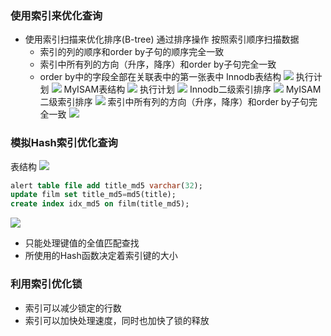 ### 使用索引来优化查询
- 使用索引扫描来优化排序(B-tree)
  通过排序操作
  按照索引顺序扫描数据
  - 索引的列的顺序和order by子句的顺序完全一致
  - 索引中所有列的方向（升序，降序）和order by子句完全一致
  - order by中的字段全部在关联表中的第一张表中
  Innodb表结构
  ![](https://oss.wyxxt.org.cn/images/2021/09/18/44b541372913701e3db2f86bd1eabe6a.png)
  执行计划
  ![](https://oss.wyxxt.org.cn/images/2021/09/18/f2b9d2cce1dae858a89e544b777aad75.png)
  MyISAM表结构
  ![](https://oss.wyxxt.org.cn/images/2021/09/18/41871e8e97faa2f4fa4c77c28ca5cdca.png)
  执行计划
  ![](https://oss.wyxxt.org.cn/images/2021/09/18/2b69d9e23534e993189d7c7288eb95b7.png)
  Innodb二级索引排序
  ![](https://oss.wyxxt.org.cn/images/2021/09/18/11684b923dc2184d1c5d8f0ed2ca9969.png)
  MyISAM二级索引排序
  ![](https://oss.wyxxt.org.cn/images/2021/09/18/2dab7505327fc69bcdbed25f8c9b2a0a.png)
  索引中所有列的方向（升序，降序）和order by子句完全一致
  ![](https://oss.wyxxt.org.cn/images/2021/09/18/474b03bf98321e03b2d40d94e734c432.png)

### 模拟Hash索引优化查询
表结构
![](https://oss.wyxxt.org.cn/images/2021/09/18/db1a296f36e0849b882166d816fdbd08.png)
```sql
alert table file add title_md5 varchar(32);
update film set title_md5=md5(title);
create index idx_md5 on film(title_md5);
```
![](https://oss.wyxxt.org.cn/images/2021/09/18/9a5c015478550dc69152bc0e58736233.png)
- 只能处理键值的全值匹配查找
- 所使用的Hash函数决定着索引键的大小

### 利用索引优化锁
  - 索引可以减少锁定的行数
  - 索引可以加快处理速度，同时也加快了锁的释放